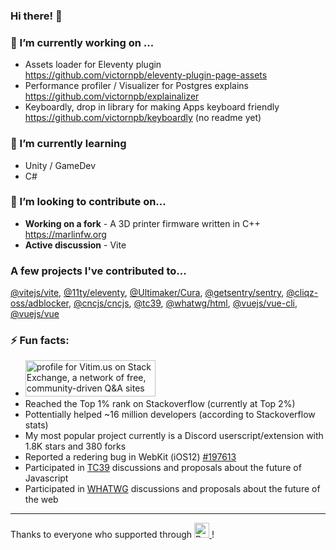 ### Hi there! 👋

### 🔭 I’m currently working on ...
  - Assets loader for Eleventy plugin  
    https://github.com/victornpb/eleventy-plugin-page-assets
  - Performance profiler / Visualizer for Postgres explains  
    https://github.com/victornpb/explainalizer
  - Keyboardly, drop in library for making Apps keyboard friendly  
    https://github.com/victornpb/keyboardly (no readme yet)
### 🌱 I’m currently learning 
  - Unity / GameDev
  - C#
### 🤝 I’m looking to contribute on...
  - **Working on a fork** - A 3D printer firmware written in C++
    https://marlinfw.org
  - **Active discussion** - Vite
### A few projects I've contributed to...
  [@vitejs/vite](https://github.com/vitejs/vite), [@11ty/eleventy](https://github.com/11ty/eleventy), [@Ultimaker/Cura](https://github.com/Ultimaker/Cura), [@getsentry/sentry](https://github.com/getsentry/sentry), [@cliqz-oss/adblocker](https://github.com/cliqz-oss/adblocker), [@cncjs/cncjs](https://github.com/cncjs/cncjs), [@tc39](https://github.com/tc39/), [@whatwg/html](https://github.com/whatwg/html), [@vuejs/vue-cli](https://github.com/vuejs/vue-cli), [@vuejs/vue](https://github.com/vuejs/vue)

### ⚡ Fun facts: 
  - <a href="https://stackexchange.com/users/903303">
     <img src="https://stackexchange.com/users/flair/903303.png?theme=dark" width="208" height="58" alt="profile for Vitim.us on Stack Exchange, a network of free, community-driven Q&amp;A sites" title="profile for Vitim.us on Stack Exchange, a network of free, community-driven Q&amp;A sites"><br>
    </a>  
  - Reached the Top 1% rank on Stackoverflow (currently at Top 2%)
  - Pottentially helped ~16 million developers (according to Stackoverflow stats) 
  - My most popular project currently is a Discord userscript/extension with 1.8K stars and 380 forks
  - Reported a redering bug in WebKit (iOS12) [#197613](https://bug-197613-attachments.webkit.org/attachment.cgi?id=369123)
  - Participated in [TC39](https://github.com/tc39) discussions and proposals about the future of Javascript
  - Participated in [WHATWG](https://participate.whatwg.org) discussions and proposals about the future of the web

----

Thanks to everyone who supported through 
<a href="https://www.buymeacoffee.com/vitim" target="_blank" rel="noreferrer nofollow">
  <img src="https://cdn.buymeacoffee.com/buttons/default-red.png" alt="Buy Me A Coffee" height="24" >
</a> !
